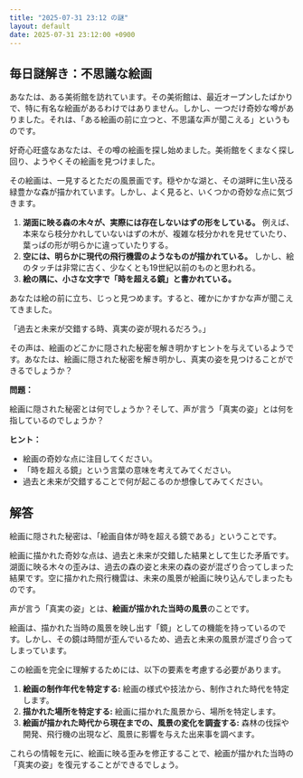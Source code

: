 ```yaml
---
title: "2025-07-31 23:12 の謎"
layout: default
date: 2025-07-31 23:12:00 +0900
---
```

## 毎日謎解き：不思議な絵画

あなたは、ある美術館を訪れています。その美術館は、最近オープンしたばかりで、特に有名な絵画があるわけではありません。しかし、一つだけ奇妙な噂がありました。それは、「ある絵画の前に立つと、不思議な声が聞こえる」というものです。

好奇心旺盛なあなたは、その噂の絵画を探し始めました。美術館をくまなく探し回り、ようやくその絵画を見つけました。

その絵画は、一見するとただの風景画です。穏やかな湖と、その湖畔に生い茂る緑豊かな森が描かれています。しかし、よく見ると、いくつかの奇妙な点に気づきます。

1.  **湖面に映る森の木々が、実際には存在しないはずの形をしている。** 例えば、本来なら枝分かれしていないはずの木が、複雑な枝分かれを見せていたり、葉っぱの形が明らかに違っていたりする。
2.  **空には、明らかに現代の飛行機雲のようなものが描かれている。** しかし、絵のタッチは非常に古く、少なくとも19世紀以前のものと思われる。
3.  **絵の隅に、小さな文字で「時を超える鏡」と書かれている。**

あなたは絵の前に立ち、じっと見つめます。すると、確かにかすかな声が聞こえてきました。

「過去と未来が交錯する時、真実の姿が現れるだろう。」

その声は、絵画のどこかに隠された秘密を解き明かすヒントを与えているようです。あなたは、絵画に隠された秘密を解き明かし、真実の姿を見つけることができるでしょうか？

**問題：**

絵画に隠された秘密とは何でしょうか？そして、声が言う「真実の姿」とは何を指しているのでしょうか？

**ヒント：**

*   絵画の奇妙な点に注目してください。
*   「時を超える鏡」という言葉の意味を考えてみてください。
*   過去と未来が交錯することで何が起こるのか想像してみてください。

## 解答

絵画に隠された秘密は、「絵画自体が時を超える鏡である」ということです。

絵画に描かれた奇妙な点は、過去と未来が交錯した結果として生じた矛盾です。湖面に映る木々の歪みは、過去の森の姿と未来の森の姿が混ざり合ってしまった結果です。空に描かれた飛行機雲は、未来の風景が絵画に映り込んでしまったものです。

声が言う「真実の姿」とは、**絵画が描かれた当時の風景**のことです。

絵画は、描かれた当時の風景を映し出す「鏡」としての機能を持っているのです。しかし、その鏡は時間が歪んでいるため、過去と未来の風景が混ざり合ってしまっています。

この絵画を完全に理解するためには、以下の要素を考慮する必要があります。

1.  **絵画の制作年代を特定する:** 絵画の様式や技法から、制作された時代を特定します。
2.  **描かれた場所を特定する:** 絵画に描かれた風景から、場所を特定します。
3.  **絵画が描かれた時代から現在までの、風景の変化を調査する:** 森林の伐採や開発、飛行機の出現など、風景に影響を与えた出来事を調べます。

これらの情報を元に、絵画に映る歪みを修正することで、絵画が描かれた当時の「真実の姿」を復元することができるでしょう。
